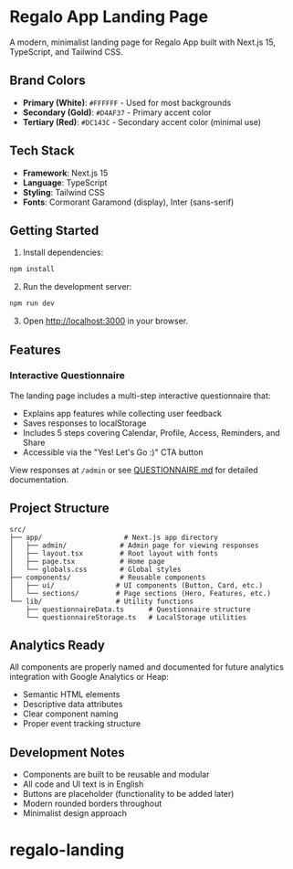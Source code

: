 # Regalo App Landing Page

A modern, minimalist landing page for Regalo App built with Next.js 15, TypeScript, and Tailwind CSS.

## Brand Colors

- **Primary (White)**: `#FFFFFF` - Used for most backgrounds
- **Secondary (Gold)**: `#D4AF37` - Primary accent color
- **Tertiary (Red)**: `#DC143C` - Secondary accent color (minimal use)

## Tech Stack

- **Framework**: Next.js 15
- **Language**: TypeScript
- **Styling**: Tailwind CSS
- **Fonts**: Cormorant Garamond (display), Inter (sans-serif)

## Getting Started

1. Install dependencies:
```bash
npm install
```

2. Run the development server:
```bash
npm run dev
```

3. Open [http://localhost:3000](http://localhost:3000) in your browser.

## Features

### Interactive Questionnaire
The landing page includes a multi-step interactive questionnaire that:
- Explains app features while collecting user feedback
- Saves responses to localStorage
- Includes 5 steps covering Calendar, Profile, Access, Reminders, and Share
- Accessible via the "Yes! Let's Go :)" CTA button

View responses at `/admin` or see [QUESTIONNAIRE.md](./QUESTIONNAIRE.md) for detailed documentation.

## Project Structure

```
src/
├── app/                    # Next.js app directory
│   ├── admin/             # Admin page for viewing responses
│   ├── layout.tsx         # Root layout with fonts
│   ├── page.tsx           # Home page
│   └── globals.css        # Global styles
├── components/            # Reusable components
│   ├── ui/               # UI components (Button, Card, etc.)
│   └── sections/         # Page sections (Hero, Features, etc.)
└── lib/                  # Utility functions
    ├── questionnaireData.ts      # Questionnaire structure
    └── questionnaireStorage.ts   # LocalStorage utilities
```

## Analytics Ready

All components are properly named and documented for future analytics integration with Google Analytics or Heap:

- Semantic HTML elements
- Descriptive data attributes
- Clear component naming
- Proper event tracking structure

## Development Notes

- Components are built to be reusable and modular
- All code and UI text is in English
- Buttons are placeholder (functionality to be added later)
- Modern rounded borders throughout
- Minimalist design approach
# regalo-landing
